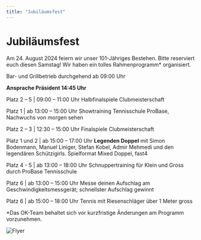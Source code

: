 ```yaml
---
title: "Jubiläumsfest"
---
```


# Jubiläumsfest

Am 24. August 2024 feiern wir unser 101-Jähriges Bestehen. Bitte reserviert euch diesen Samstag! Wir haben ein tolles Rahmenprogramm* organisiert.

Bar- und Grillbetrieb durchgehend ab 09:00 Uhr

**Ansprache Präsident 14:45 Uhr**

Platz 2 – 5 | 09:00 – 11:00 Uhr 
  Halbfinalspiele Clubmeisterschaft

Platz 1 | ab 13:00 – 15:00 Uhr
  Showtraining Tennisschule ProBase, Nachwuchs von morgen sehen

Platz 2 – 3 | 12:30 – 15:00 Uhr 
  Finalspiele Clubmeisterschaft
 
Platz 1 und 2 | ab 15:00 – 17:00 Uhr 
  **Legenden Doppel** mit Simon Bodenmann, Manuel Liniger, Stefan Kobel, Admir Mehmedi und den legendären Schützigirls. Spielformat Mixed Doppel, fast4

Platz 4 - 5 | ab 13:00 – 18:00 Uhr
  Schnuppertraining für Klein und Gross durch ProBase Tennisschule

Platz 6 | ab 13:00 – 15:00 Uhr
  Messe deinen Aufschlag am Geschwindigkeitsmessgerät; schnellster Aufschlag gewinnt

Platz 6 | ab 15:00 – 18:00 Uhr
  Tennis mit Riesenschläger über 1 Meter gross

*Das OK-Team behaltet sich vor kurzfristige Änderungen am Programm vorzunehmen.

![Flyer](/img/events/flyerjubilaeum.png)
